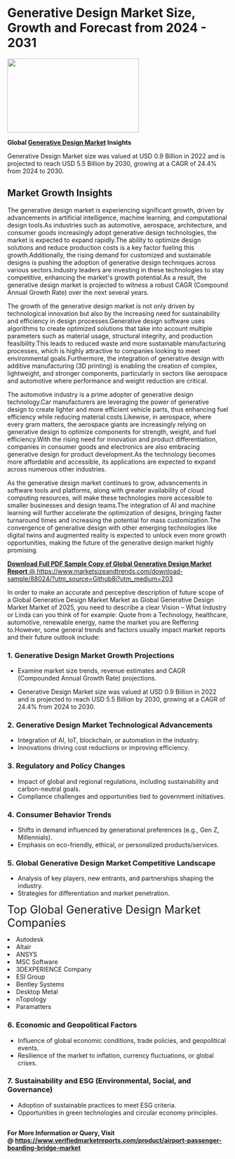 <H1>Generative Design Market Size, Growth and Forecast from 2024 - 2031</H1><img class="aligncenter size-medium wp-image-584254" src="https://thirdeyenews.in/wp-content/uploads/2024/09/Global-Market-Research-300x168.jpeg" alt="" width="300" height="168" /><p><strong>Global&nbsp;<a href="https://www.marketsizeandtrends.com/download-sample/88024/?utm_source=Github8j?utm_medium=203">Generative Design Market</a> Insights</strong></p><p>Generative Design Market size was valued at USD 0.9 Billion in 2022 and is projected to reach USD 5.5 Billion by 2030, growing at a CAGR of 24.4% from 2024 to 2030.</p><p><h2>Market Growth Insights</h2> <p>The generative design market is experiencing significant growth, driven by advancements in artificial intelligence, machine learning, and computational design tools.As industries such as automotive, aerospace, architecture, and consumer goods increasingly adopt generative design technologies, the market is expected to expand rapidly.The ability to optimize design solutions and reduce production costs is a key factor fueling this growth.Additionally, the rising demand for customized and sustainable designs is pushing the adoption of generative design techniques across various sectors.Industry leaders are investing in these technologies to stay competitive, enhancing the market's growth potential.As a result, the generative design market is projected to witness a robust CAGR (Compound Annual Growth Rate) over the next several years.</p> <p><a href="#"></a></p> <p>The growth of the generative design market is not only driven by technological innovation but also by the increasing need for sustainability and efficiency in design processes.Generative design software uses algorithms to create optimized solutions that take into account multiple parameters such as material usage, structural integrity, and production feasibility.This leads to reduced waste and more sustainable manufacturing processes, which is highly attractive to companies looking to meet environmental goals.Furthermore, the integration of generative design with additive manufacturing (3D printing) is enabling the creation of complex, lightweight, and stronger components, particularly in sectors like aerospace and automotive where performance and weight reduction are critical.</p> <p>The automotive industry is a prime adopter of generative design technology.Car manufacturers are leveraging the power of generative design to create lighter and more efficient vehicle parts, thus enhancing fuel efficiency while reducing material costs.Likewise, in aerospace, where every gram matters, the aerospace giants are increasingly relying on generative design to optimize components for strength, weight, and fuel efficiency.With the rising need for innovation and product differentiation, companies in consumer goods and electronics are also embracing generative design for product development.As the technology becomes more affordable and accessible, its applications are expected to expand across numerous other industries.</p> <p>As the generative design market continues to grow, advancements in software tools and platforms, along with greater availability of cloud computing resources, will make these technologies more accessible to smaller businesses and design teams.The integration of AI and machine learning will further accelerate the optimization of designs, bringing faster turnaround times and increasing the potential for mass customization.The convergence of generative design with other emerging technologies like digital twins and augmented reality is expected to unlock even more growth opportunities, making the future of the generative design market highly promising.</p> <p><a href="#"></p><p><span class=""><strong>Download Full PDF Sample Copy of Global Generative Design Market Report</strong> @ <a href="https://www.marketsizeandtrends.com/download-sample/88024/?utm_source=Github8j?utm_medium=203" target="_blank">https://www.marketsizeandtrends.com/download-sample/88024/?utm_source=Github8j?utm_medium=203</a></span></p><p>In order to make an accurate and perceptive description of future scope of a Global&nbsp;Generative Design Market Market as Global&nbsp;Generative Design Market Market of 2025, you need to describe a clear Vision &ndash; What Industry or Linda can you think of for example: Quote from a Technology, healthcare, automotive, renewable energy, name the market you are Reffering to.However, some general trends and factors usually impact market reports and their future outlook include:</p><h3>1.&nbsp;<strong>Generative Design Market Growth Projections</strong></h3><ul><li>Examine market size trends, revenue estimates and CAGR (Compounded Annual Growth Rate) projections.</li><li><p>Generative Design Market size was valued at USD 0.9 Billion in 2022 and is projected to reach USD 5.5 Billion by 2030, growing at a CAGR of 24.4% from 2024 to 2030.</p></li></ul><h3>2.&nbsp;<strong>Generative Design Market Technological Advancements</strong></h3><ul><li>Integration of AI, IoT, blockchain, or automation in the industry.</li><li>Innovations driving cost reductions or improving efficiency.</li></ul><h3>3.&nbsp;<strong>Regulatory and Policy Changes</strong></h3><ul><li>Impact of global and regional regulations, including sustainability and carbon-neutral goals.</li><li>Compliance challenges and opportunities tied to government initiatives.</li></ul><h3>4.&nbsp;<strong>Consumer Behavior Trends</strong></h3><ul><li>Shifts in demand influenced by generational preferences (e.g., Gen Z, Millennials).</li><li>Emphasis on eco-friendly, ethical, or personalized products/services.</li></ul><h3>5.&nbsp;<strong>Global Generative Design Market Competitive Landscape</strong></h3><ul><li>Analysis of key players, new entrants, and partnerships shaping the industry.</li><li>Strategies for differentiation and market penetration.</li></ul><p data-pm-slice="1 1 []"><span style="color: inherit; font-family: inherit; font-size: 25px;">Top Global Generative Design Market Companies</span></p><div class="" data-test-id=""><p><li>Autodesk</li><li> Altair</li><li> ANSYS</li><li> MSC Software</li><li> 3DEXPERIENCE Company</li><li> ESI Group</li><li> Bentley Systems</li><li> Desktop Metal</li><li> nTopology</li><li> Paramatters</li></p></div><h3>6.&nbsp;<strong>Economic and Geopolitical Factors</strong></h3><ul><li>Influence of global economic conditions, trade policies, and geopolitical events.</li><li>Resilience of the market to inflation, currency fluctuations, or global crises.</li></ul><h3>7.&nbsp;<strong>Sustainability and ESG (Environmental, Social, and Governance)</strong></h3><ul><li>Adoption of sustainable practices to meet ESG criteria.</li><li>Opportunities in green technologies and circular economy principles.</li></ul><h2><strong style="font-size: 14px;">For More Information or Query, Visit @&nbsp;</strong><a style="background-color: #ffffff; font-size: 14px;" href="https://www.marketsizeandtrends.com/report/generative-design-market/" target="_blank">https://www.verifiedmarketreports.com/product/airport-passenger-boarding-bridge-market</a></h2>